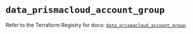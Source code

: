 # `data_prismacloud_account_group`

Refer to the Terraform Registry for docs: [`data_prismacloud_account_group`](https://registry.terraform.io/providers/paloaltonetworks/prismacloud/1.7.0/docs/data-sources/account_group).

